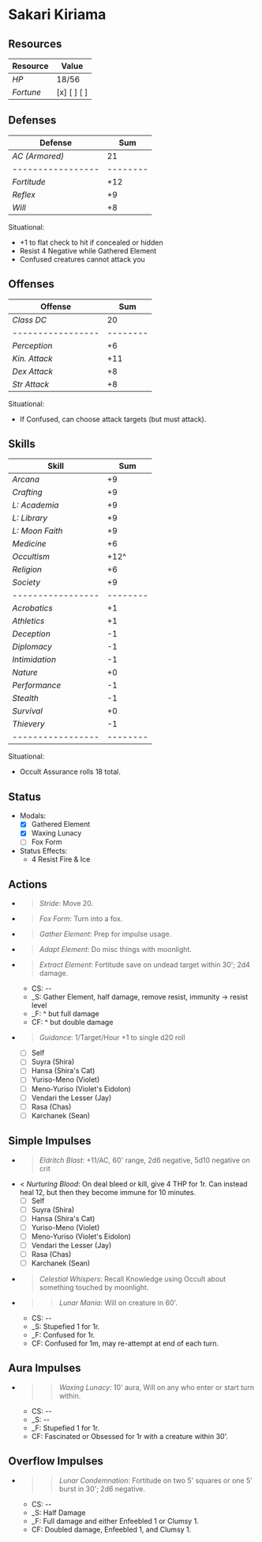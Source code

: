 # Sakari Kiriama
## Resources
| **Resource** |  Value       |
|--------------|--------------|
| *HP*         |  18/56       |
| *Fortune*    |  [x] [ ] [ ] |

## Defenses
| **Defense**     |  Sum   |
|-----------------|--------|
| *AC (Armored)*  |  21    |
|-----------------|--------|
| *Fortitude*     |  +12   |
| *Reflex*        |  +9    |
| *Will*          |  +8    |
Situational:
- +1 to flat check to hit if concealed or hidden
- Resist 4 Negative while Gathered Element
- Confused creatures cannot attack you

## Offenses
| **Offense**     |  Sum   |
|-----------------|--------|
| *Class DC*      |  20    |
|-----------------|--------|
| *Perception*    |  +6    |
| *Kin. Attack*   |  +11   |
| *Dex Attack*    |  +8    |
| *Str Attack*    |  +8    |
Situational:
- If Confused, can choose attack targets (but must attack).

## Skills
| **Skill**       |  Sum   |
|-----------------|--------|
| *Arcana*        |  +9    |
| *Crafting*      |  +9    |
| *L: Academia*   |  +9    |
| *L: Library*    |  +9    |
| *L: Moon Faith* |  +9    |
| *Medicine*      |  +6    |
| *Occultism*     |  +12^  |
| *Religion*      |  +6    |
| *Society*       |  +9    |
|-----------------|--------|
| *Acrobatics*    |  +1    |
| *Athletics*     |  +1    |
| *Deception*     |  -1    |
| *Diplomacy*     |  -1    |
| *Intimidation*  |  -1    |
| *Nature*        |  +0    |
| *Performance*   |  -1    |
| *Stealth*       |  -1    |
| *Survival*      |  +0    |
| *Thievery*      |  -1    |
|-----------------|--------|
Situational:
- Occult Assurance rolls 18 total.

## Status
- Modals:
    - [x] Gathered Element
    - [x] Waxing Lunacy
    - [ ] Fox Form
- Status Effects:
    - 4 Resist Fire & Ice

## Actions
- > *Stride*: Move 20.
- > *Fox Form*: Turn into a fox.
- > *Gather Element*: Prep for impulse usage.
- > *Adapt Element*: Do misc things with moonlight.
- > *Extract Element*: Fortitude save on undead target within 30'; 2d4 damage.
  - CS: --
  - _S: Gather Element, half damage, remove resist, immunity -> resist level
  - _F: ^ but full damage
  - CF: ^ but double damage
- > *Guidance*: 1/Target/Hour +1 to single d20 roll
  - [ ] Self
  - [ ] Suyra (Shira)
  - [ ] Hansa (Shira's Cat)
  - [ ] Yuriso-Meno (Violet)
  - [ ] Meno-Yuriso (Violet's Eidolon)
  - [ ] Vendari the Lesser (Jay)
  - [ ] Rasa (Chas)
  - [ ] Karchanek (Sean)

## Simple Impulses
- > *Eldritch Blast*: +11/AC, 60' range, 2d6 negative, 5d10 negative on crit
- < *Nurturing Blood*: On deal bleed or kill, give 4 THP for 1r. Can instead heal 12, but then they become immune for 10 minutes.
  - [ ] Self
  - [ ] Suyra (Shira)
  - [ ] Hansa (Shira's Cat)
  - [ ] Yuriso-Meno (Violet)
  - [ ] Meno-Yuriso (Violet's Eidolon)
  - [ ] Vendari the Lesser (Jay)
  - [ ] Rasa (Chas)
  - [ ] Karchanek (Sean)
- > *Celestial Whispers*: Recall Knowledge using Occult about something touched by moonlight.
- >> *Lunar Mania*: Will on creature in 60'.
  - CS: --
  - _S: Stupefied 1 for 1r.
  - _F: Confused for 1r.
  - CF: Confused for 1m, may re-attempt at end of each turn.

## Aura Impulses
- >> *Waxing Lunacy*: 10' aura, Will on any who enter or start turn within.
  - CS: --
  - _S: --
  - _F: Stupefied 1 for 1r.
  - CF: Fascinated or Obsessed for 1r with a creature within 30'.

## Overflow Impulses
- >> *Lunar Condemnation*: Fortitude on two 5' squares or one 5' burst in 30'; 2d6 negative.
  - CS: --
  - _S: Half Damage
  - _F: Full damage and either Enfeebled 1 or Clumsy 1.
  - CF: Doubled damage, Enfeebled 1, and Clumsy 1.
